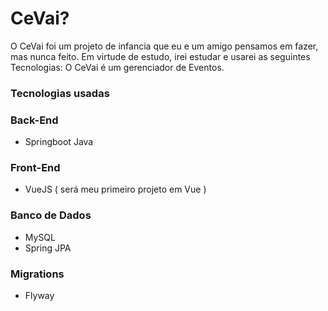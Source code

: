 # CeVai?

O CeVai foi um projeto de infancia que eu e um amigo pensamos em fazer, mas nunca feito. Em virtude de estudo, irei estudar e usarei as seguintes Tecnologias:
O CeVai é um gerenciador de Eventos.

### Tecnologias usadas
### Back-End

  - Springboot Java

### Front-End
 
 - VueJS ( será meu primeiro projeto em Vue )
 
### Banco de Dados
 - MySQL
 - Spring JPA
 
### Migrations

 - Flyway
 

